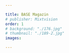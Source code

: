 ```yaml
---

title: BASE Magazin
# publisher: Mixtvision
order: 1
# background: "./176.jpg"
# thumbnail: "./189-2.jpg"
images: 

---
```

